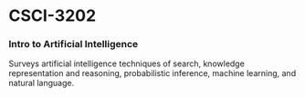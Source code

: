 # CSCI-3202
### Intro to Artificial Intelligence

Surveys artificial intelligence techniques of search, knowledge representation and reasoning, probabilistic inference, machine learning, and natural language.
